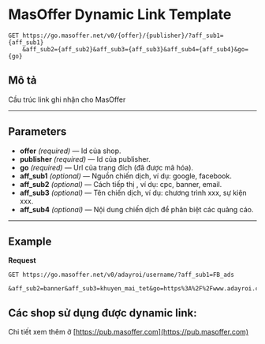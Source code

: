 # MasOffer Dynamic Link Template

    GET https://go.masoffer.net/v0/{offer}/{publisher}/?aff_sub1={aff_sub1}
        &aff_sub2={aff_sub2}&aff_sub3={aff_sub3}&aff_sub4={aff_sub4}&go={go}

## Mô tả
Cầu trúc link ghi nhận cho MasOffer
***

## Parameters

- **offer** _(required)_ — Id của shop.
- **publisher** _(required)_ — Id của publisher.
- **go** _(required)_ — Url của trang đích (đã được mã hóa).
- **aff_sub1** _(optional)_ — Nguồn chiến dịch, ví dụ: google, facebook.
- **aff_sub2** _(optional)_ — Cách tiếp thị , ví dụ: cpc, banner, email.
- **aff_sub3** _(optional)_ — Tên chiến dịch, ví dụ: chương trình xxx, sự kiện xxx.
- **aff_sub4** _(optional)_ — Nội dung chiến dịch để phân biệt các quảng cáo.

***

## Example
**Request**

    GET https://go.masoffer.net/v0/adayroi/username/?aff_sub1=FB_ads
        &aff_sub2=banner&aff_sub3=khuyen_mai_tet&go=https%3A%2F%2Fwww.adayroi.com%2F

## Các shop sử dụng được dynamic link:

Chi tiết xem thêm ở [https://pub.masoffer.com](https://pub.masoffer.com)